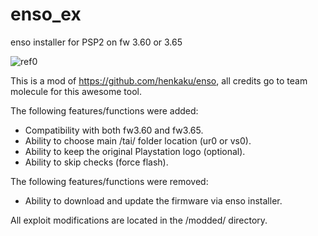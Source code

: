 # enso_ex
enso installer for PSP2 on fw 3.60 or 3.65

![ref0](https://github.com/SKGleba/enso_ex/raw/master/2018-10-07-213235.jpg)

This is a mod of https://github.com/henkaku/enso, all credits go to team molecule for this awesome tool.

The following features/functions were added:
 - Compatibility with both fw3.60 and fw3.65.
 - Ability to choose main /tai/ folder location (ur0 or vs0).
 - Ability to keep the original Playstation logo (optional).
 - Ability to skip checks (force flash).
 
The following features/functions were removed:
 - Ability to download and update the firmware via enso installer.
 
All exploit modifications are located in the /modded/ directory.
